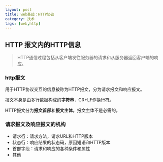 ```yaml
---
layout: post
title: web基础：HTTP协议
category: 技术
tags: [web,http]
---
```


## HTTP 报文内的HTTP信息

> HTTP通信过程包括从客户端发往服务器的请求和从服务器返回客户端的响应。

### http报文

用于HTTP协议交互的信息被称为HTTP报文，分为请求报文和响应报文。

报文本身是由多行数据构成的**字符串**，CR+LF作换行符。

HTTP报文分为**报文首部**和**报文主体**，报文主体不是必需的。

### 请求报文及响应报文的机构

* 请求行：请求方法，请求URL和HTTP版本
* 状态行：响应结果的状态码，原因短语和HTTP版本
* 首部字段：请求和响应的各种条件和属性
* 其他

